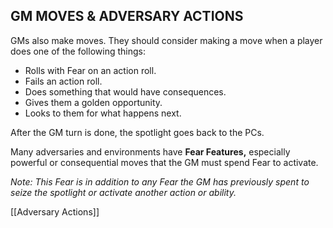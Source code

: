 ## GM MOVES & ADVERSARY ACTIONS
GMs also make moves. They should consider making a move when a player does one of the following things:  

- Rolls with Fear on an action roll.  
- Fails an action roll.  
- Does something that would have consequences.  
- Gives them a golden opportunity.  
- Looks to them for what happens next.  

After the GM turn is done, the spotlight goes back to the PCs.  

Many adversaries and environments have **Fear Features,** especially powerful or consequential moves that the GM must spend Fear to activate.  

*Note: This Fear is in addition to any Fear the GM has previously spent to seize the spotlight or activate another action or ability.*  

[[Adversary Actions]]